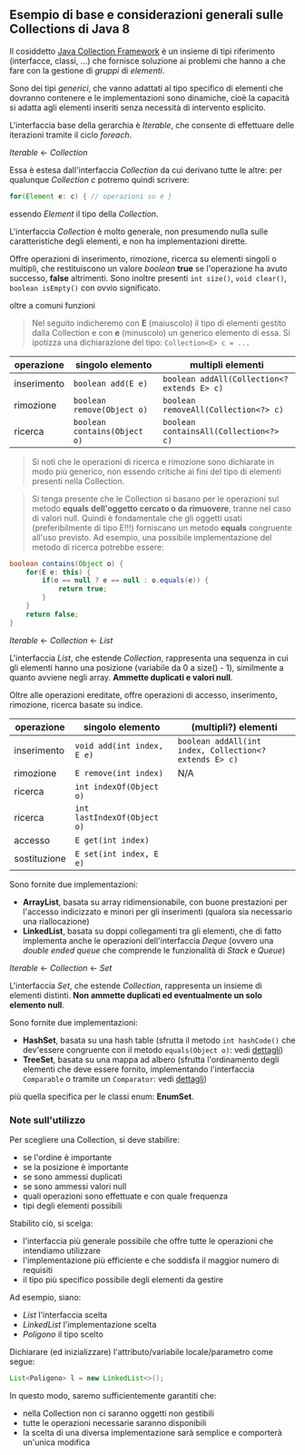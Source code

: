 ## Esempio di base e considerazioni generali sulle Collections di Java 8

Il cosiddetto [Java Collection Framework](https://docs.oracle.com/javase/8/docs/technotes/guides/collections/overview.html) è un insieme di tipi riferimento (interfacce, classi, ...) che fornisce soluzione ai problemi che hanno a che fare con la gestione di *gruppi* di *elementi*.

Sono dei tipi *generici*, che vanno adattati al tipo specifico di elementi che dovranno contenere e le implementazioni sono dinamiche, cioè la capacità si adatta agli elementi inseriti senza necessità di intervento esplicito.

L'interfaccia base della gerarchia è *Iterable*, che consente di effettuare delle iterazioni tramite il ciclo *foreach*.

*Iterable* <- *Collection*

Essa è estesa dall'interfaccia *Collection* da cui derivano tutte le altre: per qualunque *Collection* *c* potremo quindi scrivere:
```Java
for(Element e: c) { // operazioni su e }
```
essendo *Element* il tipo della *Collection*.

L'interfaccia *Collection* è molto generale, non presumendo nulla sulle caratteristiche degli elementi, e non ha implementazioni dirette.

Offre operazioni di inserimento, rimozione, ricerca su elementi singoli o multipli, che restituiscono un valore *boolean* **true** se l'operazione ha avuto successo, **false** altrimenti. Sono inoltre presenti ```int size()```, ```void clear()```, ```boolean isEmpty()``` con ovvio significato.

 oltre a comuni funzioni

>Nel seguito indicheremo con **E** (maiuscolo) il tipo di elementi gestito dalla Collection e con **e** (minuscolo) un generico elemento di essa.
Si ipotizza una dichiarazione del tipo: ```Collection<E> c = ...```

| operazione  | singolo elemento                 | multipli elementi                               |
| ----------- | -------------------------------- | ----------------------------------------------- |
| inserimento | ```boolean add(E e)```           | ```boolean addAll(Collection<? extends E> c)``` |
| rimozione   | ```boolean remove(Object o)```   | ```boolean removeAll(Collection<?> c)```        |
| ricerca     | ```boolean contains(Object o)``` | ```boolean containsAll(Collection<?> c)```      |

>Si noti che le operazioni di ricerca e rimozione sono dichiarate in modo più generico, non essendo critiche ai fini del tipo di elementi presenti nella Collection.

>Si tenga presente che le Collection si basano per le operazioni sul metodo **equals** **dell'oggetto cercato o da rimuovere**, tranne nel caso di valori null. Quindi è fondamentale che gli oggetti usati (preferibilmente di tipo E!!!) forniscano un metodo **equals** congruente all'uso previsto. Ad esempio, una possibile implementazione del metodo di ricerca potrebbe essere:
```Java
boolean contains(Object o) {
    for(E e: this) {
        if(o == null ? e == null : o.equals(e)) {
            return true;
        }
    }
    return false;
}
```
*Iterable* <- *Collection* <- *List*

L'interfaccia *List*, che estende *Collection*, rappresenta una sequenza in cui gli elementi hanno una posizione (variabile da 0 a size() - 1), similmente a quanto avviene negli array. **Ammette duplicati e valori null**.

Oltre alle operazioni ereditate, offre operazioni di accesso, inserimento, rimozione, ricerca basate su indice.

| operazione   | singolo elemento              | (multipli?) elementi                                     |
| ------------ | ----------------------------- | -------------------------------------------------------- |
| inserimento  | ``void add(int index, E e)``  | ``boolean addAll(int index, Collection<? extends E> c)`` |
| rimozione    | ``E remove(int index)``       | N/A                                                      |
| ricerca      | ``int indexOf(Object o)``     |                                                          |
| ricerca      | ``int lastIndexOf(Object o)`` |                                                          |
| accesso      | ``E get(int index)``          |                                                          |
| sostituzione | ``E set(int index, E e)``     |                                                          |

Sono fornite due implementazioni:
* **ArrayList**, basata su array ridimensionabile, con buone prestazioni per l'accesso indicizzato e minori per gli inserimenti (qualora sia necessario una riallocazione)
* **LinkedList**, basata su doppi collegamenti tra gli elementi, che di fatto implementa anche le operazioni dell'interfaccia *Deque* (ovvero una *double ended queue* che comprende le funzionalità di *Stack* e *Queue*)

*Iterable* <- *Collection* <- *Set*

L'interfaccia *Set*, che estende *Collection*, rappresenta un insieme di elementi distinti. **Non ammette duplicati ed eventualmente un solo elemento null**.

Sono fornite due implementazioni:
* **HashSet**, basata su una hash table (sfrutta il metodo ``int hashCode()`` che dev'essere congruente con il metodo ``equals(Object o)``: vedi [dettagli](equals_hashCode.md))
* **TreeSet**, basata su una mappa ad albero (sfrutta l'ordinamento degli elementi che deve essere fornito, implementando l'interfaccia ``Comparable`` o tramite un ``Comparator``: vedi [dettagli](comparing.md))

più quella specifica per le classi enum: **EnumSet**.

### Note sull'utilizzo

Per scegliere una Collection, si deve stabilire:
* se l'ordine è importante
* se la posizione è importante
* se sono ammessi duplicati
* se sono ammessi valori null
* quali operazioni sono effettuate e con quale frequenza
* tipi degli elementi possibili

Stabilito ciò, si scelga:
* l'interfaccia più generale possibile che offre tutte le operazioni che intendiamo utilizzare
* l'implementazione più efficiente e che soddisfa il maggior numero di requisiti
* il tipo più specifico possibile degli elementi da gestire

Ad esempio, siano:
* *List* l'interfaccia scelta
* *LinkedList* l'implementazione scelta
* *Poligono* il tipo scelto

Dichiarare (ed inizializzare) l'attributo/variabile locale/parametro come segue:
```Java
List<Poligono> l = new LinkedList<>();
```

In questo modo, saremo sufficientemente garantiti che:
* nella Collection non ci saranno oggetti non gestibili
* tutte le operazioni necessarie saranno disponibili
* la scelta di una diversa implementazione sarà semplice e comporterà un'unica modifica
